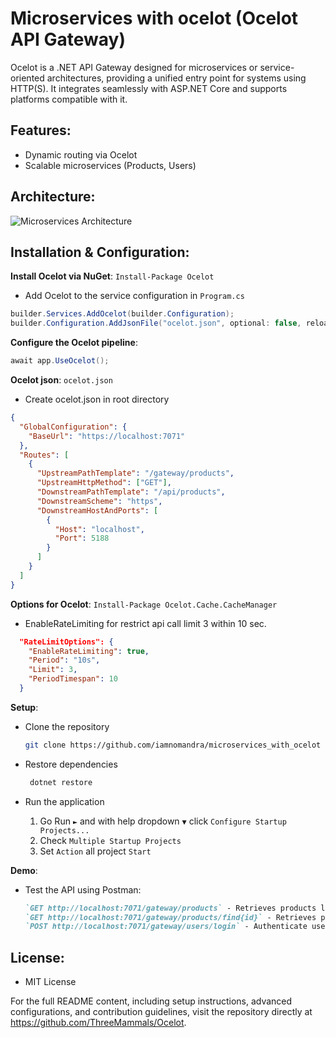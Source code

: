 # Microservices with ocelot (Ocelot API Gateway)

Ocelot is a .NET API Gateway designed for microservices or service-oriented architectures, providing a unified entry point for systems using HTTP(S). It integrates seamlessly with ASP.NET Core and supports platforms compatible with it.

## Features:

- Dynamic routing via Ocelot
- Scalable microservices (Products, Users)

## Architecture:

![Microservices Architecture](https://github.com/user-attachments/assets/4763b5a7-4119-46d9-961e-1af5390ed716)

## Installation & Configuration:

**Install Ocelot via NuGet**: `Install-Package Ocelot` </br>

- Add Ocelot to the service configuration in `Program.cs`

```csharp
builder.Services.AddOcelot(builder.Configuration);
builder.Configuration.AddJsonFile("ocelot.json", optional: false, reloadOnChange: true);
```

**Configure the Ocelot pipeline**:

```csharp
await app.UseOcelot();
```

**Ocelot json**: `ocelot.json`</br>

- Create ocelot.json in root directory

```json
{
  "GlobalConfiguration": {
    "BaseUrl": "https://localhost:7071"
  },
  "Routes": [
    {
      "UpstreamPathTemplate": "/gateway/products",
      "UpstreamHttpMethod": ["GET"],
      "DownstreamPathTemplate": "/api/products",
      "DownstreamScheme": "https",
      "DownstreamHostAndPorts": [
        {
          "Host": "localhost",
          "Port": 5188
        }
      ]
    }
  ]
}
```

**Options for Ocelot**: `Install-Package Ocelot.Cache.CacheManager`

- EnableRateLimiting for restrict api call limit 3 within 10 sec.

```json
  "RateLimitOptions": {
    "EnableRateLimiting": true,
    "Period": "10s",
    "Limit": 3,
    "PeriodTimespan": 10
  }
```

**Setup**:

- Clone the repository

  ```bash
  git clone https://github.com/iamnomandra/microservices_with_ocelot
  ```

- Restore dependencies

  ```bash
   dotnet restore
  ```

- Run the application
  1. Go Run `►` and with help dropdown `▼` click `Configure Startup Projects...`
  2. Check `Multiple Startup Projects`
  3. Set `Action` all project `Start`

**Demo**:

- Test the API using Postman:

  ```markdown
  `GET http://localhost:7071/gateway/products` - Retrieves products list
  `GET http://localhost:7071/gateway/products/find{id}` - Retrieves product from id
  `POST http://localhost:7071/gateway/users/login` - Authenticate users
  ```
## License:
 - MIT License
  
For the full README content, including setup instructions, advanced configurations, and contribution guidelines, visit the repository directly at https://github.com/ThreeMammals/Ocelot.

